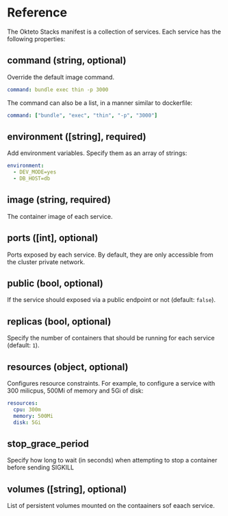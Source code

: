 # Reference

The Okteto Stacks manifest is a collection of services. Each service has the following properties:

## command (string, optional)

Override the default image command.

```yaml
command: bundle exec thin -p 3000
```

The command can also be a list, in a manner similar to dockerfile:

```yaml
command: ["bundle", "exec", "thin", "-p", "3000"]
```

## environment ([string], required)

Add environment variables. Specify them as an array of strings:

```yaml
environment:
  - DEV_MODE=yes
  - DB_HOST=db
```

## image (string, required)

The container image of each service.

## ports ([int], optional)

Ports exposed by each service. By default, they are only accessible from the cluster private network.

## public (bool, optional)

If the service should exposed via a public endpoint or not (default: `false`).

## replicas (bool, optional)

Specify the number of containers that should be running for each service (default: `1`).

## resources (object, optional)

Configures resource constraints. For example, to configure a service with 300 milicpus, 500Mi of memory and 5Gi of disk:

```yaml
resources:
  cpu: 300m
  memory: 500Mi
  disk: 5Gi
```

## stop_grace_period

Specify how long to wait (in seconds) when attempting to stop a container before sending SIGKILL

## volumes ([string], optional)

List of persistent volumes mounted on the contaainers sof eaach service.

